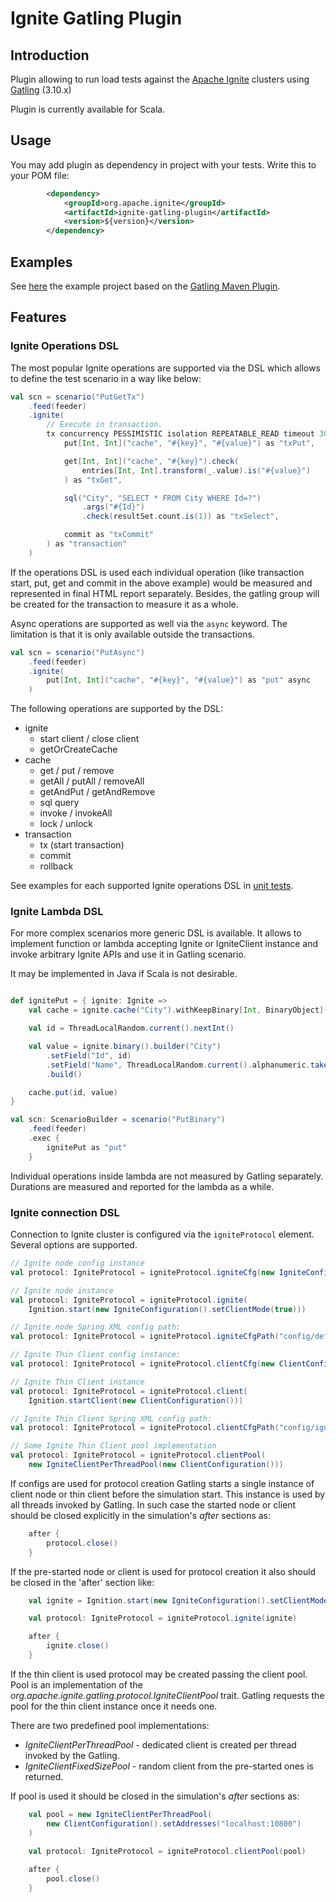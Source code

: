 # Ignite Gatling Plugin

## Introduction

Plugin allowing to run load tests against the [Apache Ignite](https://ignite.apache.org/) clusters using [Gatling](https://gatling.io/) (3.10.x)

Plugin is currently available for Scala.

## Usage

You may add plugin as dependency in project with your tests. Write this to your POM file: 

```xml
        <dependency>
            <groupId>org.apache.ignite</groupId>
            <artifactId>ignite-gatling-plugin</artifactId>
            <version>${version}</version>
        </dependency>
```

## Examples

See [here](examples) the example project based on the [Gatling Maven Plugin](https://gatling.io/docs/current/extensions/maven_plugin/).

## Features

### Ignite Operations DSL

The most popular Ignite operations are supported via the DSL which allows to define the test scenario 
in a way like below:

```scala
val scn = scenario("PutGetTx")
    .feed(feeder)
    .ignite(
        // Execute in transaction.
        tx concurrency PESSIMISTIC isolation REPEATABLE_READ timeout 3000 size 2 run (
            put[Int, Int]("cache", "#{key}", "#{value}") as "txPut",

            get[Int, Int]("cache", "#{key}").check(
                entries[Int, Int].transform(_.value).is("#{value}")
            ) as "txGet",

            sql("City", "SELECT * FROM City WHERE Id=?")
                .args("#{Id}")
                .check(resultSet.count.is(1)) as "txSelect",

            commit as "txCommit"
        ) as "transaction"
    )
```

If the operations DSL is used each individual operation (like transaction start, put, get and commit in the above example)
would be measured and represented in final HTML report separately.  Besides, the gatling group will be created for the
transaction to measure it as a whole.

Async operations are supported as well via the `async` keyword. The limitation is that it is 
only available outside the transactions.

```scala
val scn = scenario("PutAsync")
    .feed(feeder)
    .ignite(
        put[Int, Int]("cache", "#{key}", "#{value}") as "put" async
    )
```

The following operations are supported by the DSL:

* ignite
    * start client / close client
    * getOrCreateCache
* cache
    * get / put / remove
    * getAll / putAll / removeAll
    * getAndPut / getAndRemove
    * sql query
    * invoke / invokeAll
    * lock / unlock
* transaction
    * tx (start transaction)
    * commit
    * rollback

See examples for each supported Ignite operations DSL in [unit tests](gatling-plugin/src/test/scala/org/apache/ignite/gatling).

### Ignite Lambda DSL

For more complex scenarios more generic DSL is available. It allows to implement function or lambda
accepting Ignite or IgniteClient instance and invoke arbitrary Ignite APIs and use it in Gatling scenario.

It may be implemented in Java if Scala is not desirable. 

```scala

def ignitePut = { ignite: Ignite =>
    val cache = ignite.cache("City").withKeepBinary[Int, BinaryObject]()

    val id = ThreadLocalRandom.current().nextInt()

    val value = ignite.binary().builder("City")
        .setField("Id", id)
        .setField("Name", ThreadLocalRandom.current().alphanumeric.take(20).mkString)
        .build()

    cache.put(id, value)
}

val scn: ScenarioBuilder = scenario("PutBinary")
    .feed(feeder)
    .exec { 
        ignitePut as "put" 
    }
```

Individual operations inside lambda are not measured by Gatling separately. Durations are measured
and reported for the lambda as a while.

### Ignite connection DSL

Connection to Ignite cluster is configured via the `igniteProtocol` element. Several options are supported.

```scala
// Ignite node config instance
val protocol: IgniteProtocol = igniteProtocol.igniteCfg(new IgniteConfiguration().setClientMode(true))

// Ignite node instance
val protocol: IgniteProtocol = igniteProtocol.ignite(
    Ignition.start(new IgniteConfiguration().setClientMode(true)))

// Ignite node Spring XML config path:
val protocol: IgniteProtocol = igniteProtocol.igniteCfgPath("config/default-config.xml")

// Ignite Thin Client config instance:
val protocol: IgniteProtocol = igniteProtocol.clientCfg(new ClientConfiguration())

// Ignite Thin Client instance
val protocol: IgniteProtocol = igniteProtocol.client(
    Ignition.startClient(new ClientConfiguration()))

// Ignite Thin Client Spring XML config path:
val protocol: IgniteProtocol = igniteProtocol.clientCfgPath("config/ignite-thin-config.xml")

// Some Ignite Thin Client pool implementation
val protocol: IgniteProtocol = igniteProtocol.clientPool(
    new IgniteClientPerThreadPool(new ClientConfiguration()))
```

If configs are used for protocol creation Gatling starts a single instance of client node or thin client before
the simulation start. This instance is used by all threads invoked by Gatling. In such case the started node or
client should be closed explicitly in the simulation's *after* sections as:

```scala
    after {
        protocol.close()
    }
```

If the pre-started node or client is used for protocol creation it also should be closed in the 'after' section like:
```scala
    val ignite = Ignition.start(new IgniteConfiguration().setClientMode(true))

    val protocol: IgniteProtocol = igniteProtocol.ignite(ignite)

    after {
        ignite.close()
    }
```

If the thin client is used protocol may be created passing the client pool. Pool is an implementation 
of the *org.apache.ignite.gatling.protocol.IgniteClientPool* trait. Gatling requests the pool for the
thin client instance once it needs one.

There are two predefined pool implementations:
 * *IgniteClientPerThreadPool* - dedicated client is created per thread invoked by the Gatling.
 * *IgniteClientFixedSizePool* - random client from the pre-started ones is returned. 

If pool is used it should be closed in the simulation's *after* sections as:

```scala
    val pool = new IgniteClientPerThreadPool(
        new ClientConfiguration().setAddresses("localhost:10800")
    )
    
    val protocol: IgniteProtocol = igniteProtocol.clientPool(pool)

    after {
        pool.close()
    }
```
